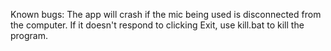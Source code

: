 Known bugs: The app will crash if the mic being used is disconnected from the computer. If it doesn't respond to clicking Exit, use kill.bat to kill the program.
